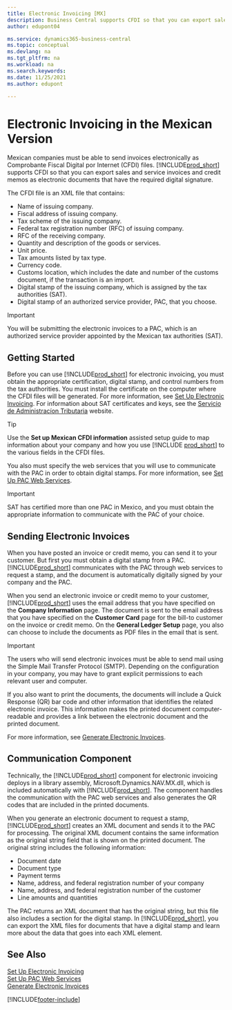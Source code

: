 ```yaml
---
title: Electronic Invoicing [MX]
description: Business Central supports CFDI so that you can export sales and service invoices and credit memos as electronic documents with the required digital signature.
author: edupont04

ms.service: dynamics365-business-central
ms.topic: conceptual
ms.devlang: na
ms.tgt_pltfrm: na
ms.workload: na
ms.search.keywords:
ms.date: 11/25/2021
ms.author: edupont

---
```

# Electronic Invoicing in the Mexican Version

Mexican companies must be able to send invoices electronically as Comprobante Fiscal Digital por Internet (CFDI) files. [!INCLUDE[prod_short](../../includes/prod_short.md)] supports CFDI so that you can export sales and service invoices and credit memos as electronic documents that have the required digital signature.  

The CFDI file is an XML file that contains:  

- Name of issuing company.  
- Fiscal address of issuing company.  
- Tax scheme of the issuing company.  
- Federal tax registration number (RFC) of issuing company.  
- RFC of the receiving company.  
- Quantity and description of the goods or services.  
- Unit price.  
- Tax amounts listed by tax type.  
- Currency code.  
- Customs location, which includes the date and number of the customs document, if the transaction is an import.  
- Digital stamp of the issuing company, which is assigned by the tax authorities (SAT).  
- Digital stamp of an authorized service provider, PAC, that you choose.  

> [!IMPORTANT]  
> You will be submitting the electronic invoices to a PAC, which is an authorized service provider appointed by the Mexican tax authorities (SAT).  

## Getting Started

Before you can use [!INCLUDE[prod_short](../../includes/prod_short.md)] for electronic invoicing, you must obtain the appropriate certification, digital stamp, and control numbers from the tax authorities. You must install the certificate on the computer where the CFDI files will be generated. For more information, see [Set Up Electronic Invoicing](how-to-set-up-electronic-invoicing.md). For information about SAT certificates and keys, see the [Servicio de Administracíon Tributaria](https://go.microsoft.com/fwlink/?LinkId=242772) website.  

> [!TIP]
> Use the **Set up Mexican CFDI information** assisted setup guide to map information about your company and how you use [!INCLUDE [prod_short](../../includes/prod_short.md)] to the various fields in the CFDI files.

You also must specify the web services that you will use to communicate with the PAC in order to obtain digital stamps. For more information, see [Set Up PAC Web Services](how-to-set-up-pac-web-services.md).  

> [!IMPORTANT]  
> SAT has certified more than one PAC in Mexico, and you must obtain the appropriate information to communicate with the PAC of your choice.  

## Sending Electronic Invoices

When you have posted an invoice or credit memo, you can send it to your customer. But first you must obtain a digital stamp from a PAC. [!INCLUDE[prod_short](../../includes/prod_short.md)] communicates with the PAC through web services to request a stamp, and the document is automatically digitally signed by your company and the PAC.  

When you send an electronic invoice or credit memo to your customer, [!INCLUDE[prod_short](../../includes/prod_short.md)] uses the email address that you have specified on the **Company Information** page. The document is sent to the email address that you have specified on the **Customer Card** page for the bill-to customer on the invoice or credit memo. On the **General Ledger Setup** page, you also can choose to include the documents as PDF files in the email that is sent.  

> [!IMPORTANT]  
> The users who will send electronic invoices must be able to send mail using the Simple Mail Transfer Protocol (SMTP). Depending on the configuration in your company, you may have to grant explicit permissions to each relevant user and computer.  

If you also want to print the documents, the documents will include a Quick Response (QR) bar code and other information that identifies the related electronic invoice. This information makes the printed document computer-readable and provides a link between the electronic document and the printed document.  

For more information, see [Generate Electronic Invoices](how-to-generate-electronic-invoices.md).  

## Communication Component

Technically, the [!INCLUDE[prod_short](../../includes/prod_short.md)] component for electronic invoicing deploys in a library assembly, Microsoft.Dynamics.NAV.MX.dll, which is included automatically with [!INCLUDE[prod_short](../../includes/prod_short.md)]. The component handles the communication with the PAC web services and also generates the QR codes that are included in the printed documents.  

When you generate an electronic document to request a stamp, [!INCLUDE[prod_short](../../includes/prod_short.md)] creates an XML document and sends it to the PAC for processing. The original XML document contains the same information as the original string field that is shown on the printed document. The original string includes the following information:  

- Document date  
- Document type  
- Payment terms  
- Name, address, and federal registration number of your company  
- Name, address, and federal registration number of the customer  
- Line amounts and quantities  

The PAC returns an XML document that has the original string, but this file also includes a section for the digital stamp. In [!INCLUDE[prod_short](../../includes/prod_short.md)], you can export the XML files for documents that have a digital stamp and learn more about the data that goes into each XML element.  

## See Also

[Set Up Electronic Invoicing](how-to-set-up-electronic-invoicing.md)  
[Set Up PAC Web Services](how-to-set-up-pac-web-services.md)  
[Generate Electronic Invoices](how-to-generate-electronic-invoices.md)


[!INCLUDE[footer-include](../../includes/footer-banner.md)]